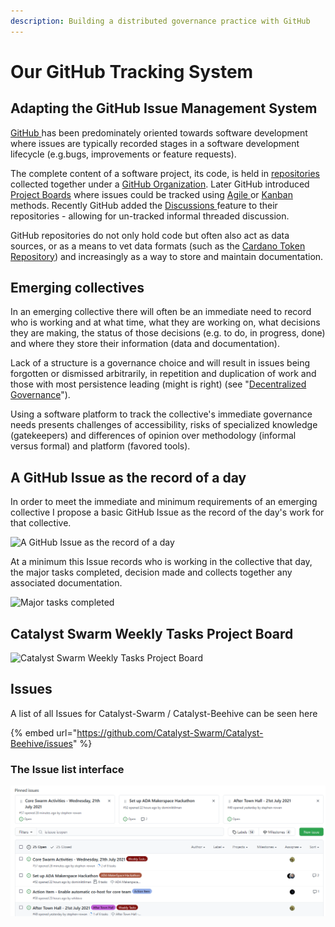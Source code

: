 ```yaml
---
description: Building a distributed governance practice with GitHub
---
```


# Our GitHub Tracking System

## Adapting the GitHub Issue Management System

[GitHub ](https://github.com/)has been predominately oriented towards software development where issues are typically recorded stages in a software development lifecycle \(e.g.bugs, improvements or feature requests\). 

The complete content of a software project, its code, is held in [repositories ](https://docs.github.com/en/github/creating-cloning-and-archiving-repositories/creating-a-repository-on-github/about-repositories)collected together under a [GitHub Organization](https://docs.github.com/en/organizations/collaborating-with-groups-in-organizations/about-organizations). Later GitHub introduced [Project Boards](https://docs.github.com/en/issues/organizing-your-work-with-project-boards/managing-project-boards/about-project-boards) where issues could be tracked using [Agile ](https://en.wikipedia.org/wiki/Agile_software_development)or [Kanban ](https://en.wikipedia.org/wiki/Kanban_%28development%29)methods. Recently GitHub added the [Discussions ](https://docs.github.com/en/discussions)feature to their repositories - allowing for un-tracked informal threaded discussion.

GitHub repositories do not only hold code but often also act as data sources, or as a means to vet data formats \(such as the [Cardano Token Repository](https://github.com/cardano-foundation/cardano-token-registry)\) and increasingly as a way to store and maintain documentation.

## Emerging collectives

In an emerging collective there will often be an immediate need to record who is working and at what time, what they are working on, what decisions they are making, the status of those decisions \(e.g. to do, in progress, done\) and where they store their information \(data and documentation\).

Lack of a structure is a governance choice and will result in issues being forgotten or dismissed arbitrarily, in repetition and duplication of work and those with most persistence leading \(might is right\) \(see "[Decentralized Governance](https://papers.ssrn.com/sol3/papers.cfm?abstract_id=3782214)"\).

Using a software platform to track the collective's immediate governance needs presents challenges of accessibility, risks of specialized knowledge \(gatekeepers\) and differences of opinion over methodology \(informal versus formal\) and platform \(favored tools\).

## A GitHub Issue as the record of a day

In order to meet the immediate and minimum requirements of an emerging collective I propose a basic GitHub Issue as the record of the day's work for that collective.

![A GitHub Issue as the record of a day](https://user-images.githubusercontent.com/25156451/125092811-9f43c880-e0c9-11eb-8bda-cbbafd9ad322.png)

At a minimum this Issue records who is working in the collective that day, the major tasks completed, decision made and collects together any associated documentation.

![Major tasks completed](https://user-images.githubusercontent.com/25156451/125093649-6b1cd780-e0ca-11eb-9c33-722b4091c37c.png)

## Catalyst Swarm Weekly Tasks Project Board

![Catalyst Swarm Weekly Tasks Project Board](https://user-images.githubusercontent.com/25156451/125321466-9e629f00-e334-11eb-97d3-51e7accb6025.png)

## Issues

A list of all Issues for Catalyst-Swarm / Catalyst-Beehive can be seen here

{% embed url="https://github.com/Catalyst-Swarm/Catalyst-Beehive/issues" %}

### The Issue list interface

![The Issue list interface](../.gitbook/assets/2021-07-21.png)



